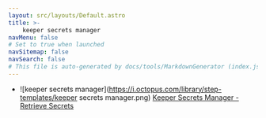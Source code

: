 ```yaml
---
layout: src/layouts/Default.astro
title: >-
    keeper secrets manager
navMenu: false
# Set to true when launched
navSitemap: false
navSearch: false
# This file is auto-generated by docs/tools/MarkdownGenerator (index.js)
---
```


<ul>

<li>

![keeper secrets manager](https://i.octopus.com/library/step-templates/keeper secrets manager.png) [Keeper Secrets Manager - Retrieve Secrets](/integrations/keeper-secrets-manager/keeper-secrets-manager-retrieve-secrets)

</li>
        
</ul>
